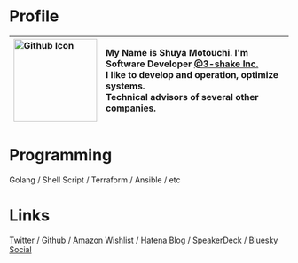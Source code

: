 # Profile

| <img src="https://github.com/nwiizo.png" alt="Github Icon" width="150"> | My Name is Shuya Motouchi. I'm Software Developer [@3-shake Inc.](https://3-shake.com/) <br> I like to develop and operation, optimize systems. <br> Technical advisors of several other companies. |
|:---|:---|

# Programming
Golang / Shell Script / Terraform / Ansible / etc 

# Links 
[Twitter](https://twitter.com/nwiizo) / [Github](https://github.com/nwiizo) / [Amazon Wishlist](https://www.amazon.co.jp/registry/wishlist/1R5ZE9A1TGDZJ) / [Hatena Blog](http://syu-m-5151.hatenablog.com/) / [SpeakerDeck](https://speakerdeck.com/nwiizo) / [Bluesky Social](https://bsky.app/profile/nwiizo.bsky.social)

